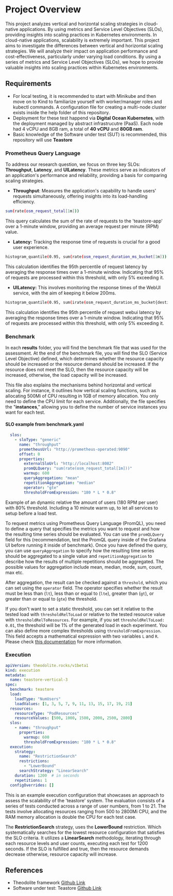 
# Project Overview
This project analyzes vertical and horizontal scaling strategies in cloud-native applications. By using metrics and Service Level Objectives (SLOs), providing insights into scaling practices in Kubernetes environments. In cloud-native applications, scalability is extremely important. This project aims to investigate the differences between vertical and horizontal scaling strategies. We will analyze their impact on application performance and cost-effectiveness, particularly under varying load conditions. By using a series of metrics and Service Level Objectives (SLOs), we hope to provide valuable insights into scaling practices within Kubernetes environments.

## Requirements
- For local testing, it is recommended to start with Minikube and then move on to Kind to familiarize yourself with worker/manager roles and kubectl commands. A configuration file for creating a multi-node cluster exists inside the help folder of this repository.
- Deployment for these test happend via **Digital Ocean Kubernetes**, with the deployment managed by abstract infrastrucutre (PaaS). Each node had 4 vCPU and 8GB ram, a total of **40 vCPU** and **80GB ram**.
- Basic knowledge of the Software under test (SUT) is recommended, this repository will use **Teastore**

###  Prometheus Query Language 
To address our research question, we focus on three key SLOs: **Throughput**, **Latency**, and **UILatency**. These metrics serve as indicators of an application's performance and reliability, providing a basis for comparing scaling strategies.


- **Throughput**: Measures the application's capability to handle users' requests simultaneously, offering insights into its load-handling efficiency.

```sh
sum(rate(osm_request_total[1m]))
```
This query calculates the sum of the rate of requests to the 'teastore-app' over a 1-minute window, providing an average request per minute (RPM) value.

- **Latency:** Tracking the response time of requests is crucial for a good user experience. 
  
```sh
histogram_quantile(0.95, sum(rate(osm_request_duration_ms_bucket[1m])) by (le))
```
This calculation identifies the 95th percentile of request latency by averaging the response times over a 1-minute window. Indicating that 95% of requests are processed within this threshold, with only 5% exceeding it. 

- **UILatency:**  This involves monitoring the response times of the WebUI service, with the aim of keeping it below 200ms.

```sh
histogram_quantile(0.95, sum(irate(osm_request_duration_ms_bucket{destination_name='teastore_webui'}[1m])) by (le, destination_name))
``` 
This calculation identifies the 95th percentile of request webui latency by averaging the response times over a 1-minute window. Indicating that 95% of requests are processed within this threshold, with only 5% exceeding it. 

### Benchmark
In each **results** folder, you will find the benchmark file that was used for the assessment. At the end of the benchmark file, you will find the SLO (Service Level Objective) defined, which determines whether the resource capacity should be increased or the resource demand should be increased. If the resource does not meet the SLO, then the resource capacity will be increased, otherwise, the load capacity will be increased.

This file also explains the mechanisms behind horizontal and vertical scaling. For instance, it outlines how vertical scaling functions, such as allocating 500Mi of CPU resulting in 1GB of memory allocation. You only need to define the CPU limit for each service. Additionally, the file specifies the "**instances**," allowing you to define the number of service instances you want for each test.


#### SLO example from benchmark.yaml

```yaml
  slos:
    - sloType: "generic"
      name: "throughput"
      prometheusUrl: "http://prometheus-operated:9090"
      offset: 0
      properties:
        externalSloUrl: "http://localhost:8082"
        promQLQuery: "sum(rate(osm_request_total[1m]))"
        warmup: 600
        queryAggregation: "mean"
        repetitionAggregation: "median"
        operator: "gte"
        thresholdFromExpression: "180 * L * 0.8"
```
Example of an dynamic relative the amount of users (180 RPM per user) with 80% threshold. Including a 10 minute warm up, to let all services to setup before a load test.

To request metrics using Prometheus Query Language (PromQL), you need to define a query that specifies the metrics you want to request and how the resulting time series should be evaluated. You can use the `promQLQuery` field for this (recommendation, test the PromQL query inside of the Grafana UI before running it inside of benchmark). Once you have defined the query, you can use `queryAggregation` to specify how the resulting time series should be aggregated to a single value and `repetitionAggregation` to describe how the results of multiple repetitions should be aggregated. The possible values for aggregation include mean, median, mode, sum, count, max etc. 

After aggregation, the result can be checked against a `threshold`, which you can set using the `operator` field. The operator specifies whether the result must be less than (`lt`), less than or equal to (`lte`), greater than (`gt`), or greater than or equal to (`gte`) the threshold.

If you don't want to set a static threshold, you can set it relative to the tested load with `thresholdRelToLoad` or relative to the tested resource value with `thresholdRelToResources`. For example, if you set `thresholdRelToLoad: 0.01`, the threshold will be 1% of the generated load in each experiment. You can also define more complex thresholds using `thresholdFromExpression`. This field accepts a mathematical expression with two variables `L` and `R`. Please check [this documentation](https://github.dev/cau-se/theodolite/tree/main/theodolite/src/main/kotlin/rocks/theodolite/core) for more information.


### Execution
```yaml
apiVersion: theodolite.rocks/v1beta1
kind: execution
metadata:
  name: teastore-vertical-3
spec:
  benchmark: teastore
  load:
    loadType: "NumUsers"
    loadValues: [1, 3, 5, 7, 9, 11, 13, 15, 17, 19, 21]
  resources:
    resourceType: "PodResources"
    resourceValues: [500, 1000, 1500, 2000, 2500, 2800]
  slos:
    - name: "throughput"
      properties:
        warmup: 600
        thresholdFromExpression: "180 * L * 0.8"
  execution:
    strategy:
      name: "RestrictionSearch"
      restrictions:
        - "LowerBound"
      searchStrategy: "LinearSearch"
    duration: 1200  # in seconds
    repetitions: 1
  configOverrides: []
```

This is an example execution configuration that showcases an approach to assess the scalability of the 'teastore' system. The evaluation consists of a series of tests conducted across a range of user numbers, from 1 to 21. The tests involve allocating resources ranging from 500 to 2800Mi CPU, and the RAM memory allocation is double the CPU for each test case.

The **RestrictionSearch** strategy, uses the **LowerBound** restriction. Which systematically searches for the lowest resource configuration that satisfies the SLO criteria. It utilizes a **LinearSearch** methodology, iterating through each resource levels and user counts, executing each test for 1200 seconds. If the SLO is fulfilled and true, then the resource demands decrease otherwise, resource capacity will increase.

## References

- Theodolite framework [Github Link](https://github.com/SoerenHenning/theodolite)
- Software under test: Teastore [Github Link](https://github.com/SoerenHenning/TeaStore)


